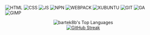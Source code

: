![HTML](https://img.shields.io/badge/HTML-%23E34F26?style=for-the-badge&logo=html5&logoColor=white)
![CSS](https://img.shields.io/badge/css-%23663399?style=for-the-badge&logo=css&logoColor=white)
![JS](https://img.shields.io/badge/javascript-%23F7DF1E?style=for-the-badge&logo=javascript&logoColor=black)
![NPN](https://img.shields.io/badge/npm-%23CB3837?style=for-the-badge&logo=npm)
![WEBPACK](https://img.shields.io/badge/webpack-%23000000?style=for-the-badge&logo=webpack)
![XUBUNTU](https://img.shields.io/badge/xubuntu-%230044AA?style=for-the-badge&logo=xubuntu)
![GIT](https://img.shields.io/badge/git-%23F05032?style=for-the-badge&logo=git&logoColor=white)
![GA](https://img.shields.io/badge/googleanalytics-%23FFB71B?style=for-the-badge&logo=googleanalytics)
![GIMP](https://img.shields.io/badge/gimp-%238C8073?style=for-the-badge&logo=gimp&logoColor=black)

</div>

<div align="center">

![bartek8b's Top Languages](https://github-readme-stats.vercel.app/api/top-langs/?username=bartek8b&theme=blueberry&show_icons=true&hide_border=true&layout=compact)
<br>
[![GitHub Streak](https://github-readme-streak-stats.herokuapp.com?user=bartek8b&theme=blueberry&hide_border=true&card_width=300&card_height=140&hide_total_contributions=true)](https://git.io/streak-stats)

</div>

<!--
**bartek8b/bartek8b** is a ✨ _special_ ✨ repository because its `README.md` (this file) appears on your GitHub profile.

Here are some ideas to get you started:

- 🔭 I’m currently working on ...
- 🌱 I’m currently learning ...
- 👯 I’m looking to collaborate on ...
- 🤔 I’m looking for help with ...
- 💬 Ask me about ...
- 📫 How to reach me: ...
- 😄 Pronouns: ...
- ⚡ Fun fact: ...
-->
